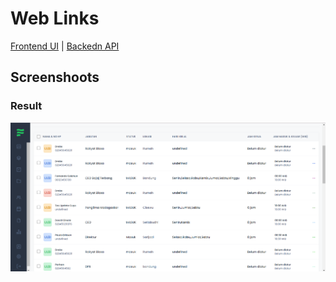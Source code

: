 # Web Links

[Frontend UI](https://jorei.buxxed.me/weeklyservice/template) | [Backedn API](https://weekws.buxxed.me/api/presensi)

## Screenshoots

### Result
![ss](images/Result.png)